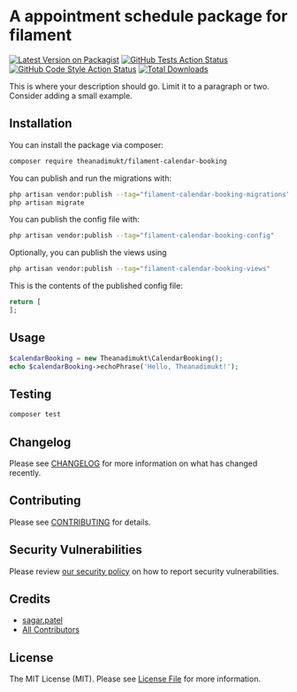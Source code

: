 # A appointment schedule package for filament

[![Latest Version on Packagist](https://img.shields.io/packagist/v/theanadimukt/filament-calendar-booking.svg?style=flat-square)](https://packagist.org/packages/theanadimukt/filament-calendar-booking)
[![GitHub Tests Action Status](https://img.shields.io/github/actions/workflow/status/theanadimukt/filament-calendar-booking/run-tests.yml?branch=main&label=tests&style=flat-square)](https://github.com/theanadimukt/filament-calendar-booking/actions?query=workflow%3Arun-tests+branch%3Amain)
[![GitHub Code Style Action Status](https://img.shields.io/github/actions/workflow/status/theanadimukt/filament-calendar-booking/fix-php-code-styling.yml?branch=main&label=code%20style&style=flat-square)](https://github.com/theanadimukt/filament-calendar-booking/actions?query=workflow%3A"Fix+PHP+code+styling"+branch%3Amain)
[![Total Downloads](https://img.shields.io/packagist/dt/theanadimukt/filament-calendar-booking.svg?style=flat-square)](https://packagist.org/packages/theanadimukt/filament-calendar-booking)



This is where your description should go. Limit it to a paragraph or two. Consider adding a small example.

## Installation

You can install the package via composer:

```bash
composer require theanadimukt/filament-calendar-booking
```

You can publish and run the migrations with:

```bash
php artisan vendor:publish --tag="filament-calendar-booking-migrations"
php artisan migrate
```

You can publish the config file with:

```bash
php artisan vendor:publish --tag="filament-calendar-booking-config"
```

Optionally, you can publish the views using

```bash
php artisan vendor:publish --tag="filament-calendar-booking-views"
```

This is the contents of the published config file:

```php
return [
];
```

## Usage

```php
$calendarBooking = new Theanadimukt\CalendarBooking();
echo $calendarBooking->echoPhrase('Hello, Theanadimukt!');
```

## Testing

```bash
composer test
```

## Changelog

Please see [CHANGELOG](CHANGELOG.md) for more information on what has changed recently.

## Contributing

Please see [CONTRIBUTING](.github/CONTRIBUTING.md) for details.

## Security Vulnerabilities

Please review [our security policy](../../security/policy) on how to report security vulnerabilities.

## Credits

- [sagar.patel](https://github.com/theanadimukt)
- [All Contributors](../../contributors)

## License

The MIT License (MIT). Please see [License File](LICENSE.md) for more information.
